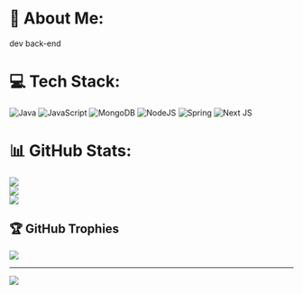 
# 💫 About Me:
dev back-end


# 💻 Tech Stack:
 ![Java](https://img.shields.io/badge/java-%23ED8B00.svg?style=for-the-badge&logo=openjdk&logoColor=white) ![JavaScript](https://img.shields.io/badge/javascript-%23323330.svg?style=for-the-badge&logo=javascript&logoColor=%23F7DF1E) ![MongoDB](https://img.shields.io/badge/MongoDB-%234ea94b.svg?style=for-the-badge&logo=mongodb&logoColor=white) ![NodeJS](https://img.shields.io/badge/node.js-6DA55F?style=for-the-badge&logo=node.js&logoColor=white) ![Spring](https://img.shields.io/badge/spring-%236DB33F.svg?style=for-the-badge&logo=spring&logoColor=white) ![Next JS](https://img.shields.io/badge/Next-black?style=for-the-badge&logo=next.js&logoColor=white)
# 📊 GitHub Stats:
![](https://github-readme-stats.vercel.app/api?username=WillianAsouz4&theme=dark&hide_border=false&include_all_commits=false&count_private=false)<br/>
![](https://nirzak-streak-stats.vercel.app/?user=WillianAsouz4&theme=dark&hide_border=false)<br/>
![](https://github-readme-stats.vercel.app/api/top-langs/?username=WillianAsouz4&theme=dark&hide_border=false&include_all_commits=false&count_private=false&layout=compact)

## 🏆 GitHub Trophies
![](https://github-profile-trophy.vercel.app/?username=WillianAsouz4&theme=radical&no-frame=false&no-bg=true&margin-w=4)

---
[![](https://visitcount.itsvg.in/api?id=WillianAsouz4&icon=0&color=0)](https://visitcount.itsvg.in)

<!-- Proudly created with GPRM ( https://gprm.itsvg.in ) -->
